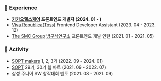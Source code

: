 ### 🚀 Experience
- **[카카오헬스케어](https://kakaohealthcare.com) 프론트엔드 개발자 (2024. 01 - )**
- [Viva Republica(Toss)](https://toss.im) Frontend Developer Assistant (2023. 04 - 2023. 12)
- [The SMC Group](https://thesmc.co.kr) [방구석연구소](https://www.banggooso.com) 프론트엔드 개발 인턴 (2021. 01 - 2021. 05)

### 🌈 Activity
- [SOPT makers](https://makers.sopt.org) 1, 2, 3기 (2022. 09 - 2024. 01)
- [SOPT](https://www.sopt.org) 29기, 30기 웹 파트 (2021. 09 - 2022. 07)
- 삼성 주니어 SW 창작대회 멘토 (2021. 08 - 2021. 09)
